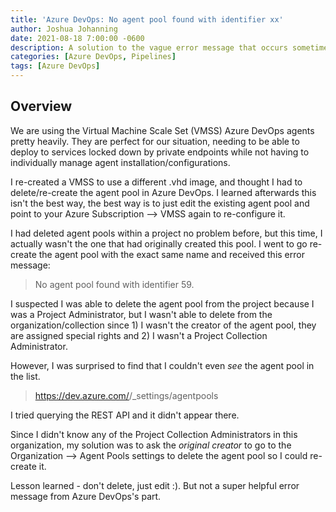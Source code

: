```yaml
---
title: 'Azure DevOps: No agent pool found with identifier xx'
author: Joshua Johanning
date: 2021-08-18 7:00:00 -0600
description: A solution to the vague error message that occurs sometimes when deleting/re-creating an agent pool
categories: [Azure DevOps, Pipelines]
tags: [Azure DevOps]
---
```


## Overview

We are using the Virtual Machine Scale Set (VMSS) Azure DevOps agents pretty heavily. They are perfect for our situation, needing to be able to deploy to services locked down by private endpoints while not having to individually manage agent installation/configurations.

I re-created a VMSS to use a different .vhd image, and thought I had to delete/re-create the agent pool in Azure DevOps. I learned afterwards this isn't the best way, the best way is to just edit the existing agent pool and point to your Azure Subscription --> VMSS again to re-configure it.

I had deleted agent pools within a project no problem before, but this time, I actually wasn't the one that had originally created this pool. I went to go re-create the agent pool with the exact same name and received this error message: 

> No agent pool found with identifier 59.

I suspected I was able to delete the agent pool from the project because I was a Project Administrator, but I wasn't able to delete from the organization/collection since 1) I wasn't the creator of the agent pool, they are assigned special rights and 2) I wasn't a Project Collection Administrator. 

However, I was surprised to find that I couldn't even *see* the agent pool in the list.

> https://dev.azure.com/<ORG>/_settings/agentpools

I tried querying the REST API and it didn't appear there.

Since I didn't know any of the Project Collection Administrators in this organization, my solution was to ask the *original creator* to go to the Organization --> Agent Pools settings to delete the agent pool so I could re-create it.

Lesson learned - don't delete, just edit :). But not a super helpful error message from Azure DevOps's part.
